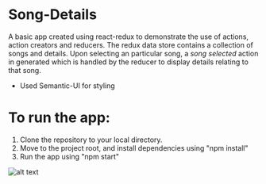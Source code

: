 # Song-Details
A basic app created using react-redux to demonstrate the use of actions, action creators and reducers. The redux data store contains a collection of songs and details. Upon selecting an particular song, a *song selected* action in generated which is handled by the reducer to display details relating to that song.

 * Used Semantic-UI for styling

# To run the app:

1. Clone the repository to your local directory.
2. Move to the project root, and install dependencies using "npm install"
3. Run the app using "npm start"

![alt text](https://raw.githubusercontent.com/hardik25/song-details/master/demoScreenshot.jpeg)
